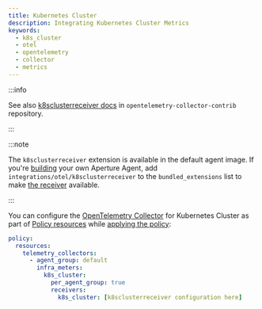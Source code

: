 ```yaml
---
title: Kubernetes Cluster
description: Integrating Kubernetes Cluster Metrics
keywords:
  - k8s_cluster
  - otel
  - opentelemetry
  - collector
  - metrics
---
```


:::info

See also [k8sclusterreceiver docs][receiver] in
`opentelemetry-collector-contrib` repository.

:::

:::note

The `k8sclusterreceiver` extension is available in the default agent image. If
you're [building][build] your own Aperture Agent, add
`integrations/otel/k8sclusterreceiver` to the `bundled_extensions` list to make
[the receiver][receiver] available.

:::

You can configure the [OpenTelemetry Collector][opentelemetry-collector] for
Kubernetes Cluster as part of [Policy resources][policy-resources] while
[applying the policy][applying-policy]:

```yaml
policy:
  resources:
    telemetry_collectors:
      - agent_group: default
        infra_meters:
          k8s_cluster:
            per_agent_group: true
            receivers:
              k8s_cluster: [k8sclusterreceiver configuration here]
```

[build]: /reference/aperturectl/build/agent/agent.md
[receiver]:
  https://github.com/open-telemetry/opentelemetry-collector-contrib/tree/main/receiver/k8sclusterreceiver
[opentelemetry-collector]: /reference/policies/spec.md#telemetry-collector
[applying-policy]: /applying-policies/applying-policies.md
[policy-resources]: /reference/policies/spec.md#resources
